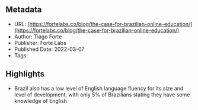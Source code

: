 ## Metadata
* URL: [https://fortelabs.co/blog/the-case-for-brazilian-online-education/](https://fortelabs.co/blog/the-case-for-brazilian-online-education/)
* Author: Tiago Forte
* Publisher: Forte Labs
* Published Date: 2022-03-07
* Tags: 

## Highlights
* Brazil also has a low level of English language fluency for its size and level of development, with only 5% of Brazilians stating they have some knowledge of English.
